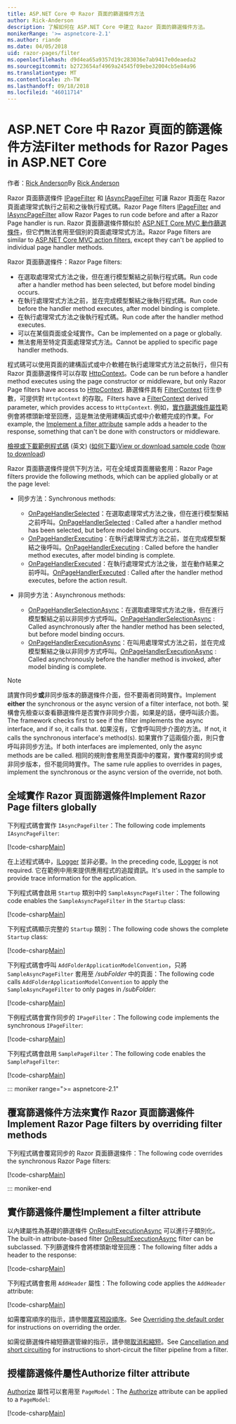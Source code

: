 ```yaml
---
title: ASP.NET Core 中 Razor 頁面的篩選條件方法
author: Rick-Anderson
description: 了解如何在 ASP.NET Core 中建立 Razor 頁面的篩選條件方法。
monikerRange: '>= aspnetcore-2.1'
ms.author: riande
ms.date: 04/05/2018
uid: razor-pages/filter
ms.openlocfilehash: d9d4ea65a9357d19c283036e7ab9417e0deaeda2
ms.sourcegitcommit: b2723654af4969a24545f09ebe32004cb5e84a96
ms.translationtype: MT
ms.contentlocale: zh-TW
ms.lasthandoff: 09/18/2018
ms.locfileid: "46011714"
---
```

# <a name="filter-methods-for-razor-pages-in-aspnet-core"></a><span data-ttu-id="7aec3-103">ASP.NET Core 中 Razor 頁面的篩選條件方法</span><span class="sxs-lookup"><span data-stu-id="7aec3-103">Filter methods for Razor Pages in ASP.NET Core</span></span>

<span data-ttu-id="7aec3-104">作者：[Rick Anderson](https://twitter.com/RickAndMSFT)</span><span class="sxs-lookup"><span data-stu-id="7aec3-104">By [Rick Anderson](https://twitter.com/RickAndMSFT)</span></span>

<span data-ttu-id="7aec3-105">Razor 頁面篩選條件 [IPageFilter](/dotnet/api/microsoft.aspnetcore.mvc.filters.ipagefilter?view=aspnetcore-2.0) 和 [IAsyncPageFilter](/dotnet/api/microsoft.aspnetcore.mvc.filters.iasyncpagefilter?view=aspnetcore-2.0) 可讓 Razor 頁面在 Razor 頁面處理常式執行之前和之後執行程式碼。</span><span class="sxs-lookup"><span data-stu-id="7aec3-105">Razor Page filters [IPageFilter](/dotnet/api/microsoft.aspnetcore.mvc.filters.ipagefilter?view=aspnetcore-2.0) and [IAsyncPageFilter](/dotnet/api/microsoft.aspnetcore.mvc.filters.iasyncpagefilter?view=aspnetcore-2.0) allow Razor Pages to run code before and after a Razor Page handler is run.</span></span> <span data-ttu-id="7aec3-106">Razor 頁面篩選條件類似於 [ASP.NET Core MVC 動作篩選條件](xref:mvc/controllers/filters#action-filters)，但它們無法套用至個別的頁面處理常式方法。</span><span class="sxs-lookup"><span data-stu-id="7aec3-106">Razor Page filters are similar to [ASP.NET Core MVC action filters](xref:mvc/controllers/filters#action-filters), except they can't be applied to individual page handler methods.</span></span> 

<span data-ttu-id="7aec3-107">Razor 頁面篩選條件：</span><span class="sxs-lookup"><span data-stu-id="7aec3-107">Razor Page filters:</span></span>

* <span data-ttu-id="7aec3-108">在選取處理常式方法之後，但在進行模型繫結之前執行程式碼。</span><span class="sxs-lookup"><span data-stu-id="7aec3-108">Run code after a handler method has been selected, but before model binding occurs.</span></span>
* <span data-ttu-id="7aec3-109">在執行處理常式方法之前，並在完成模型繫結之後執行程式碼。</span><span class="sxs-lookup"><span data-stu-id="7aec3-109">Run code before the handler method executes, after model binding is complete.</span></span>
* <span data-ttu-id="7aec3-110">在執行處理常式方法之後執行程式碼。</span><span class="sxs-lookup"><span data-stu-id="7aec3-110">Run code after the handler method executes.</span></span>
* <span data-ttu-id="7aec3-111">可以在某個頁面或全域實作。</span><span class="sxs-lookup"><span data-stu-id="7aec3-111">Can be implemented on a page or globally.</span></span>
* <span data-ttu-id="7aec3-112">無法套用至特定頁面處理常式方法。</span><span class="sxs-lookup"><span data-stu-id="7aec3-112">Cannot be applied to specific page handler methods.</span></span>

<span data-ttu-id="7aec3-113">程式碼可以使用頁面的建構函式或中介軟體在執行處理常式方法之前執行，但只有 Razor 頁面篩選條件可以存取 [HttpContext](/dotnet/api/microsoft.aspnetcore.mvc.razorpages.pagemodel.httpcontext?view=aspnetcore-2.0#Microsoft_AspNetCore_Mvc_RazorPages_PageModel_HttpContext)。</span><span class="sxs-lookup"><span data-stu-id="7aec3-113">Code can be run before a handler method executes using the page constructor or middleware, but only Razor Page filters have access to [HttpContext](/dotnet/api/microsoft.aspnetcore.mvc.razorpages.pagemodel.httpcontext?view=aspnetcore-2.0#Microsoft_AspNetCore_Mvc_RazorPages_PageModel_HttpContext).</span></span> <span data-ttu-id="7aec3-114">篩選條件具有 [FilterContext](/dotnet/api/microsoft.aspnetcore.mvc.filters.filtercontext?view=aspnetcore-2.0) 衍生參數，可提供對 `HttpContext` 的存取。</span><span class="sxs-lookup"><span data-stu-id="7aec3-114">Filters have a [FilterContext](/dotnet/api/microsoft.aspnetcore.mvc.filters.filtercontext?view=aspnetcore-2.0) derived parameter, which provides access to `HttpContext`.</span></span> <span data-ttu-id="7aec3-115">例如，[實作篩選條件屬性](#ifa)範例會將標頭新增至回應，這是無法使用建構函式或中介軟體完成的作業。</span><span class="sxs-lookup"><span data-stu-id="7aec3-115">For example, the [Implement a filter attribute](#ifa) sample adds a header to the response, something that can't be done with constructors or middleware.</span></span>

<span data-ttu-id="7aec3-116">[檢視或下載範例程式碼](https://github.com/aspnet/Docs/tree/master/aspnetcore/razor-pages/filter/sample/PageFilter) \(英文\) ([如何下載](xref:tutorials/index#how-to-download-a-sample))</span><span class="sxs-lookup"><span data-stu-id="7aec3-116">[View or download sample code](https://github.com/aspnet/Docs/tree/master/aspnetcore/razor-pages/filter/sample/PageFilter) ([how to download](xref:tutorials/index#how-to-download-a-sample))</span></span>

<span data-ttu-id="7aec3-117">Razor 頁面篩選條件提供下列方法，可在全域或頁面層級套用：</span><span class="sxs-lookup"><span data-stu-id="7aec3-117">Razor Page filters provide the following methods, which can be applied globally or at the page level:</span></span>

* <span data-ttu-id="7aec3-118">同步方法：</span><span class="sxs-lookup"><span data-stu-id="7aec3-118">Synchronous methods:</span></span>

    * <span data-ttu-id="7aec3-119">[OnPageHandlerSelected](/dotnet/api/microsoft.aspnetcore.mvc.filters.ipagefilter.onpagehandlerselected?view=aspnetcore-2.0)：在選取處理常式方法之後，但在進行模型繫結之前呼叫。</span><span class="sxs-lookup"><span data-stu-id="7aec3-119">[OnPageHandlerSelected](/dotnet/api/microsoft.aspnetcore.mvc.filters.ipagefilter.onpagehandlerselected?view=aspnetcore-2.0) : Called after a handler method has been selected, but before model binding occurs.</span></span>
    * <span data-ttu-id="7aec3-120">[OnPageHandlerExecuting](/dotnet/api/microsoft.aspnetcore.mvc.filters.ipagefilter.onpagehandlerexecuting?view=aspnetcore-2.0)：在執行處理常式方法之前，並在完成模型繫結之後呼叫。</span><span class="sxs-lookup"><span data-stu-id="7aec3-120">[OnPageHandlerExecuting](/dotnet/api/microsoft.aspnetcore.mvc.filters.ipagefilter.onpagehandlerexecuting?view=aspnetcore-2.0) : Called before the handler method executes, after model binding is complete.</span></span>
    * <span data-ttu-id="7aec3-121">[OnPageHandlerExecuted](/dotnet/api/microsoft.aspnetcore.mvc.filters.ipagefilter.onpagehandlerexecuted?view=aspnetcore-2.0)：在執行處理常式方法之後，並在動作結果之前呼叫。</span><span class="sxs-lookup"><span data-stu-id="7aec3-121">[OnPageHandlerExecuted](/dotnet/api/microsoft.aspnetcore.mvc.filters.ipagefilter.onpagehandlerexecuted?view=aspnetcore-2.0) : Called after the handler method executes, before the action result.</span></span>

* <span data-ttu-id="7aec3-122">非同步方法：</span><span class="sxs-lookup"><span data-stu-id="7aec3-122">Asynchronous methods:</span></span>

    * <span data-ttu-id="7aec3-123">[OnPageHandlerSelectionAsync](/dotnet/api/microsoft.aspnetcore.mvc.filters.iasyncpagefilter.onpagehandlerselectionasync?view=aspnetcore-2.0)：在選取處理常式方法之後，但在進行模型繫結之前以非同步方式呼叫。</span><span class="sxs-lookup"><span data-stu-id="7aec3-123">[OnPageHandlerSelectionAsync](/dotnet/api/microsoft.aspnetcore.mvc.filters.iasyncpagefilter.onpagehandlerselectionasync?view=aspnetcore-2.0) : Called asynchronously after the handler method has been selected, but before model binding occurs.</span></span>
    * <span data-ttu-id="7aec3-124">[OnPageHandlerExecutionAsync](/dotnet/api/microsoft.aspnetcore.mvc.filters.iasyncpagefilter.onpagehandlerexecutionasync?view=aspnetcore-2.0)：在叫用處理常式方法之前，並在完成模型繫結之後以非同步方式呼叫。</span><span class="sxs-lookup"><span data-stu-id="7aec3-124">[OnPageHandlerExecutionAsync](/dotnet/api/microsoft.aspnetcore.mvc.filters.iasyncpagefilter.onpagehandlerexecutionasync?view=aspnetcore-2.0) : Called asynchronously before the handler method is invoked, after model binding is complete.</span></span>

> [!NOTE]
> <span data-ttu-id="7aec3-125">請實作同步**或**非同步版本的篩選條件介面，但不要兩者同時實作。</span><span class="sxs-lookup"><span data-stu-id="7aec3-125">Implement **either** the synchronous or the async version of a filter interface, not both.</span></span> <span data-ttu-id="7aec3-126">架構會先檢查以查看篩選條件是否實作非同步介面，如果是的話，便呼叫該介面。</span><span class="sxs-lookup"><span data-stu-id="7aec3-126">The framework checks first to see if the filter implements the async interface, and if so, it calls that.</span></span> <span data-ttu-id="7aec3-127">如果沒有，它會呼叫同步介面的方法。</span><span class="sxs-lookup"><span data-stu-id="7aec3-127">If not, it calls the synchronous interface's method(s).</span></span> <span data-ttu-id="7aec3-128">如果實作了這兩個介面，則只會呼叫非同步方法。</span><span class="sxs-lookup"><span data-stu-id="7aec3-128">If both interfaces are implemented, only the async methods are be called.</span></span> <span data-ttu-id="7aec3-129">相同的規則會套用至頁面中的覆寫，實作覆寫的同步或非同步版本，但不能同時實作。</span><span class="sxs-lookup"><span data-stu-id="7aec3-129">The same rule applies to overrides in pages, implement the synchronous or the async version of the override, not both.</span></span>

## <a name="implement-razor-page-filters-globally"></a><span data-ttu-id="7aec3-130">全域實作 Razor 頁面篩選條件</span><span class="sxs-lookup"><span data-stu-id="7aec3-130">Implement Razor Page filters globally</span></span>

<span data-ttu-id="7aec3-131">下列程式碼會實作 `IAsyncPageFilter`：</span><span class="sxs-lookup"><span data-stu-id="7aec3-131">The following code implements `IAsyncPageFilter`:</span></span>

[!code-csharp[Main](filter/sample/PageFilter/Filters/SampleAsyncPageFilter.cs?name=snippet1)]

<span data-ttu-id="7aec3-132">在上述程式碼中，[ILogger](/dotnet/api/microsoft.extensions.logging.ilogger?view=aspnetcore-2.0) 並非必要。</span><span class="sxs-lookup"><span data-stu-id="7aec3-132">In the preceding code, [ILogger](/dotnet/api/microsoft.extensions.logging.ilogger?view=aspnetcore-2.0) is not required.</span></span> <span data-ttu-id="7aec3-133">它在範例中用來提供應用程式的追蹤資訊。</span><span class="sxs-lookup"><span data-stu-id="7aec3-133">It's used in the sample to provide trace information for the application.</span></span>

<span data-ttu-id="7aec3-134">下列程式碼會啟用 `Startup` 類別中的 `SampleAsyncPageFilter`：</span><span class="sxs-lookup"><span data-stu-id="7aec3-134">The following code enables the `SampleAsyncPageFilter` in the `Startup` class:</span></span>

[!code-csharp[Main](filter/sample/PageFilter/Startup.cs?name=snippet2&highlight=11)]

<span data-ttu-id="7aec3-135">下列程式碼顯示完整的 `Startup` 類別：</span><span class="sxs-lookup"><span data-stu-id="7aec3-135">The following code shows the complete `Startup` class:</span></span>

[!code-csharp[Main](filter/sample/PageFilter/Startup.cs?name=snippet1)]

<span data-ttu-id="7aec3-136">下列程式碼會呼叫 `AddFolderApplicationModelConvention`，只將 `SampleAsyncPageFilter` 套用至 */subFolder* 中的頁面：</span><span class="sxs-lookup"><span data-stu-id="7aec3-136">The following code calls `AddFolderApplicationModelConvention` to apply the `SampleAsyncPageFilter` to only pages in */subFolder*:</span></span>

[!code-csharp[Main](filter/sample/PageFilter/Startup2.cs?name=snippet2)]

<span data-ttu-id="7aec3-137">下例程式碼會實作同步的 `IPageFilter`：</span><span class="sxs-lookup"><span data-stu-id="7aec3-137">The following code implements the synchronous `IPageFilter`:</span></span>

[!code-csharp[Main](filter/sample/PageFilter/Filters/SamplePageFilter.cs?name=snippet1)]

<span data-ttu-id="7aec3-138">下列程式碼會啟用 `SamplePageFilter`：</span><span class="sxs-lookup"><span data-stu-id="7aec3-138">The following code enables the `SamplePageFilter`:</span></span>

[!code-csharp[Main](filter/sample/PageFilter/StartupSync.cs?name=snippet2&highlight=11)]

::: moniker range=">= aspnetcore-2.1"

## <a name="implement-razor-page-filters-by-overriding-filter-methods"></a><span data-ttu-id="7aec3-139">覆寫篩選條件方法來實作 Razor 頁面篩選條件</span><span class="sxs-lookup"><span data-stu-id="7aec3-139">Implement Razor Page filters by overriding filter methods</span></span>

<span data-ttu-id="7aec3-140">下列程式碼會覆寫同步的 Razor 頁面篩選條件：</span><span class="sxs-lookup"><span data-stu-id="7aec3-140">The following code overrides the synchronous Razor Page filters:</span></span>

[!code-csharp[Main](filter/sample/PageFilter/Pages/Index.cshtml.cs)]

::: moniker-end

<a name="ifa"></a>
## <a name="implement-a-filter-attribute"></a><span data-ttu-id="7aec3-141">實作篩選條件屬性</span><span class="sxs-lookup"><span data-stu-id="7aec3-141">Implement a filter attribute</span></span>

<span data-ttu-id="7aec3-142">以內建屬性為基礎的篩選條件 [OnResultExecutionAsync](/dotnet/api/microsoft.aspnetcore.mvc.filters.iasyncresultfilter.onresultexecutionasync?view=aspnetcore-2.0#Microsoft_AspNetCore_Mvc_Filters_IAsyncResultFilter_OnResultExecutionAsync_Microsoft_AspNetCore_Mvc_Filters_ResultExecutingContext_Microsoft_AspNetCore_Mvc_Filters_ResultExecutionDelegate_) 可以進行子類別化。</span><span class="sxs-lookup"><span data-stu-id="7aec3-142">The built-in attribute-based filter [OnResultExecutionAsync](/dotnet/api/microsoft.aspnetcore.mvc.filters.iasyncresultfilter.onresultexecutionasync?view=aspnetcore-2.0#Microsoft_AspNetCore_Mvc_Filters_IAsyncResultFilter_OnResultExecutionAsync_Microsoft_AspNetCore_Mvc_Filters_ResultExecutingContext_Microsoft_AspNetCore_Mvc_Filters_ResultExecutionDelegate_) filter can be subclassed.</span></span> <span data-ttu-id="7aec3-143">下列篩選條件會將標頭新增至回應：</span><span class="sxs-lookup"><span data-stu-id="7aec3-143">The following filter adds a header to the response:</span></span>

[!code-csharp[Main](filter/sample/PageFilter/Filters/AddHeaderAttribute.cs)]

<span data-ttu-id="7aec3-144">下列程式碼會套用 `AddHeader` 屬性：</span><span class="sxs-lookup"><span data-stu-id="7aec3-144">The following code applies the `AddHeader` attribute:</span></span>

[!code-csharp[Main](filter/sample/PageFilter/Pages/Contact.cshtml.cs?name=snippet1)]

<span data-ttu-id="7aec3-145">如需覆寫順序的指示，請參閱[覆寫預設順序](xref:mvc/controllers/filters#overriding-the-default-order)。</span><span class="sxs-lookup"><span data-stu-id="7aec3-145">See [Overriding the default order](xref:mvc/controllers/filters#overriding-the-default-order) for instructions on overriding the order.</span></span>

<span data-ttu-id="7aec3-146">如需從篩選條件縮短篩選管線的指示，請參閱[取消和縮短](xref:mvc/controllers/filters#cancellation-and-short-circuiting)。</span><span class="sxs-lookup"><span data-stu-id="7aec3-146">See [Cancellation and short circuiting](xref:mvc/controllers/filters#cancellation-and-short-circuiting) for instructions to short-circuit the filter pipeline from a filter.</span></span> 

<a name="auth"></a>
## <a name="authorize-filter-attribute"></a><span data-ttu-id="7aec3-147">授權篩選條件屬性</span><span class="sxs-lookup"><span data-stu-id="7aec3-147">Authorize filter attribute</span></span>

<span data-ttu-id="7aec3-148">[Authorize](/dotnet/api/microsoft.aspnetcore.authorization.authorizeattribute?view=aspnetcore-2.0) 屬性可以套用至 `PageModel`：</span><span class="sxs-lookup"><span data-stu-id="7aec3-148">The [Authorize](/dotnet/api/microsoft.aspnetcore.authorization.authorizeattribute?view=aspnetcore-2.0) attribute can be applied to a `PageModel`:</span></span>

[!code-csharp[Main](filter/sample/PageFilter/Pages/ModelWithAuthFilter.cshtml.cs?highlight=7)]

